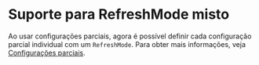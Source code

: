 # Suporte para RefreshMode misto

Ao usar configurações parciais, agora é possível definir cada configuração parcial individual com um `RefreshMode`. Para obter mais informações, veja [Configurações parciais](../dsc/partialConfigs.md).



<!--HONumber=Jun16_HO4-->


